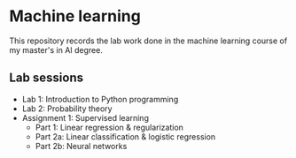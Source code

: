 # Machine learning
This repository records the lab work done in the machine learning course of my master's in AI degree.

## Lab sessions
- Lab 1: Introduction to Python programming
- Lab 2: Probability theory
- Assignment 1: Supervised learning
  - Part 1: Linear regression & regularization
  - Part 2a: Linear classification & logistic regression
  - Part 2b: Neural networks
